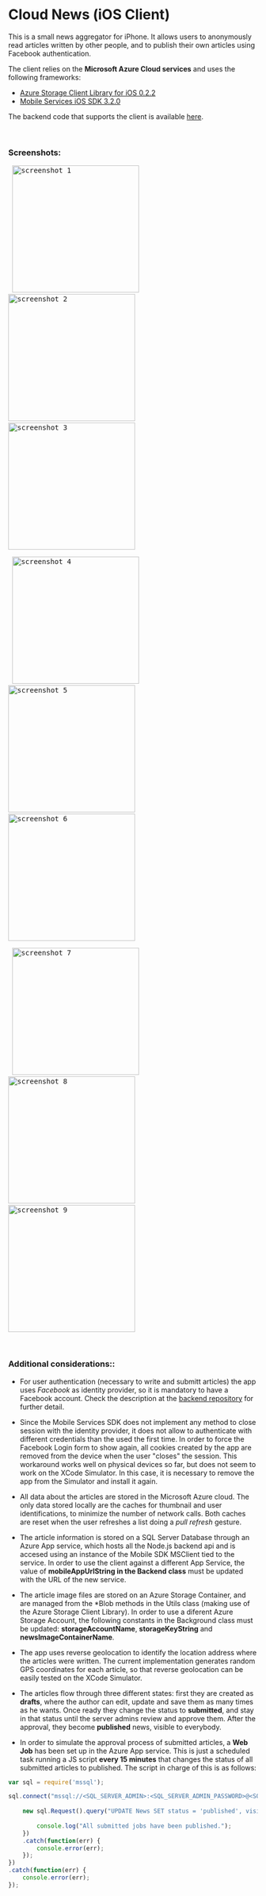# Cloud News (iOS Client)

This is a small news aggregator for iPhone. It allows users to anonymously read articles written by other people, and to publish their own articles using Facebook authentication. 

The client relies on the **Microsoft Azure Cloud services** and uses the following frameworks:

- <a href="https://github.com/azure/azure-storage-ios">Azure Storage Client Library for iOS 0.2.2</a>
- <a href="https://go.microsoft.com/fwLink/?LinkID=529823">Mobile Services iOS SDK 3.2.0</a>

The backend code that supports the client is available <a href="https://github.com/cdelg4do/Cloud-News-Backend">here</a>.


&nbsp;
### Screenshots:

&nbsp;
<kbd> <img alt="screenshot 1" src="https://cloud.githubusercontent.com/assets/18370149/26327350/645fa9e4-3f3f-11e7-98dc-0873aeb5ec3c.png" width="256"> </kbd> &nbsp; <kbd> <img alt="screenshot 2" src="https://cloud.githubusercontent.com/assets/18370149/26327352/64613bb0-3f3f-11e7-8e02-d6c09559b7b5.png" width="256"> </kbd> &nbsp; <kbd> <img alt="screenshot 3" src="https://cloud.githubusercontent.com/assets/18370149/26327349/645e472a-3f3f-11e7-8ee2-feea58695a8f.png" width="256"> </kbd>

&nbsp;
<kbd> <img alt="screenshot 4" src="https://cloud.githubusercontent.com/assets/18370149/26327354/64fd68aa-3f3f-11e7-8c13-1ebfa05851ff.png" width="256"> </kbd> &nbsp; <kbd> <img alt="screenshot 5" src="https://cloud.githubusercontent.com/assets/18370149/26327351/64600916-3f3f-11e7-9339-a7a32a5d79d5.png" width="256"> </kbd> &nbsp; <kbd> <img alt="screenshot 6" src="https://cloud.githubusercontent.com/assets/18370149/26327348/645cd2aa-3f3f-11e7-829f-7e193b4b7b6f.png" width="256"> </kbd>
  
&nbsp;
<kbd> <img alt="screenshot 7" src="https://cloud.githubusercontent.com/assets/18370149/26327353/6483552e-3f3f-11e7-8f66-fa179b7569da.png" width="256"> </kbd> &nbsp; <kbd> <img alt="screenshot 8" src="https://cloud.githubusercontent.com/assets/18370149/26327356/6536f78c-3f3f-11e7-8248-3f23d844a72a.png" width="256"> </kbd> &nbsp; <kbd> <img alt="screenshot 9" src="https://cloud.githubusercontent.com/assets/18370149/26327355/64fd7b74-3f3f-11e7-98ae-b9c41914b52f.png" width="256"> </kbd>


&nbsp;
### Additional considerations::

- For user authentication (necessary to write and submitt articles) the app uses *Facebook* as identity provider, so it is mandatory to have a Facebook account. Check the description at the <a href="https://github.com/cdelg4do/Cloud-News-Backend">backend repository</a> for further detail.

- Since the Mobile Services SDK does not implement any method to close session with the identity provider, it does not allow to authenticate with different credentials than the used the first time. In order to force the Facebook Login form to show again, all cookies created by the app are removed from the device when the user "closes" the session. This workaround works well on physical devices so far, but does not seem to work on the XCode Simulator. In this case, it is necessary to remove the app from the Simulator and install it again.

- All data about the articles are stored in the Microsoft Azure cloud. The only data stored locally are the caches for thumbnail and user identifications, to minimize the number of network calls. Both caches are reset when the user refreshes a list doing a *pull refresh* gesture.

- The article information is stored on a SQL Server Database through an Azure App service, which hosts all the Node.js backend api and is accesed using an instance of the Mobile SDK MSClient tied to the service. In order to use the client against a different App Service, the value of **mobileAppUrlString in the Backend class** must be updated with the URL of the new service.

- The article image files are stored on an Azure Storage Container, and are managed from the \*Blob methods in the Utils class (making use of the Azure Storage Client Library). In order to use a diferent Azure Storage Account, the following constants in the Background class must be updated: **storageAccountName**, **storageKeyString** and **newsImageContainerName**.

- The app uses reverse geolocation to identify the location address where the articles were written. The current implementation generates random GPS coordinates for each article, so that reverse geolocation can be easily tested on the XCode Simulator.

- The articles flow through three different states: first they are created as **drafts**, where the author can edit, update and save them as many times as he wants. Once ready they change the status to **submitted**, and stay in that status until the server admins review and approve them. After the approval, they become **published** news, visible to everybody.

- In order to simulate the approval process of submitted articles, a **Web Job** has been set up in the Azure App service. This is just a scheduled task running a JS script **every 15 minutes** that changes the status of all submitted articles to published. The script in charge of this is as follows:

```javascript
var sql = require('mssql');

sql.connect("mssql://<SQL_SERVER_ADMIN>:<SQL_SERVER_ADMIN_PASSWORD>@<SQL_SERVER_DNS_NAME>:<SQL_SERVER_PORT>/<SQL_SERVER_DATABASE_NAME>?encrypt=true").then(function() {
    
	new sql.Request().query("UPDATE News SET status = 'published', visits = 0, publishedAt = CURRENT_TIMESTAMP WHERE status = 'submitted'").then(function(recordset) {
		
		console.log("All submitted jobs have been published.");
	})
	.catch(function(err) {
		console.error(err);
	});
})
.catch(function(err) {
	console.error(err);
});
```
